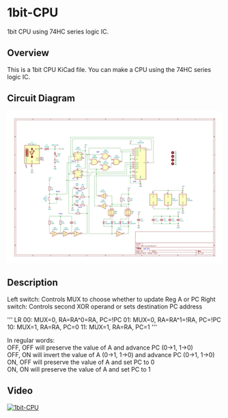 # 1bit-CPU
1bit CPU using 74HC series logic IC.

## Overview
This is a 1bit CPU KiCad file.
You can make a CPU using the 74HC series logic IC.

## Circuit Diagram
![1bit-cpu.jpg](./docs/img/schematic.jpg)

## Description
Left switch: Controls MUX to choose whether to update Reg A or PC
Right switch: Controls second XOR operand or sets destination PC address

'''
LR
00: MUX=0, RA=RA^0=RA,  PC=!PC
01: MUX=0, RA=RA^1=!RA, PC=!PC
10: MUX=1, RA=RA,       PC=0
11: MUX=1, RA=RA,       PC=1
'''

In regular words:  
OFF, OFF will preserve the value of A and advance PC (0->1, 1->0)  
OFF, ON will invert the value of A (0->1, 1->0) and advance PC (0->1, 1->0)  
ON, OFF will preserve the value of A and set PC to 0  
ON, ON will preserve the value of A and set PC to 1  

## Video
[![1bit-CPU](https://img.youtube.com/vi/7_g6IDrb5PI/0.jpg)](https://www.youtube.com/watch?v=7_g6IDrb5PI)
